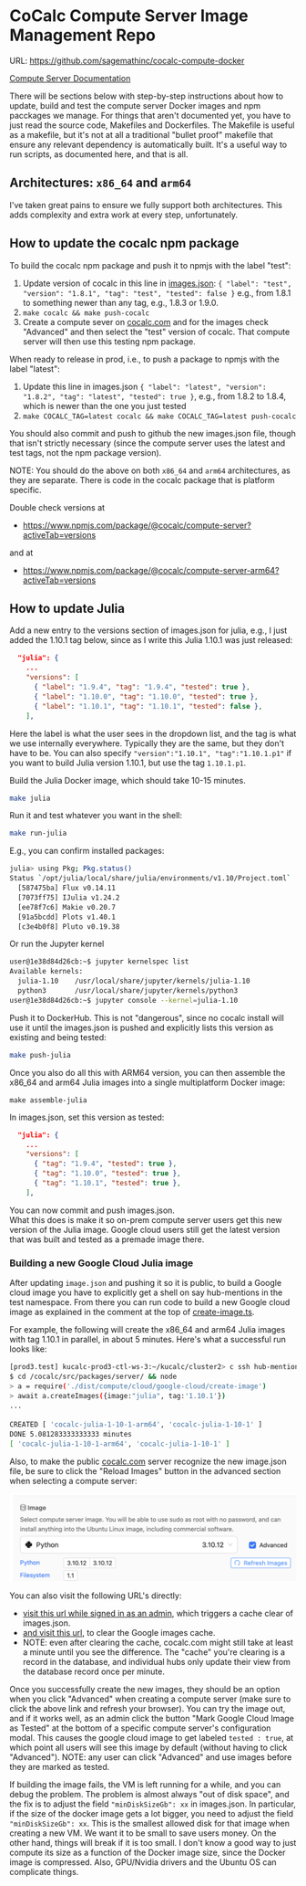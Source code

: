 # CoCalc Compute Server Image Management Repo

URL: https://github.com/sagemathinc/cocalc-compute-docker

[Compute Server Documentation](https://doc.cocalc.com/compute_server.html)

There will be sections below with step-by-step instructions
about how to update, build and test the compute server Docker images and npm pacckages we manage. For things that aren't documented yet, you have to
just read the source code, Makefiles and Dockerfiles. The Makefile is useful as a makefile, but it's not at all a traditional "bullet proof" makefile that ensure any relevant dependency is automatically built. It's a useful way to run scripts, as documented here, and that is all.

## Architectures: `x86_64` and `arm64`

I've taken great pains to ensure we fully support both architectures. This adds complexity and extra work at every step, unfortunately.

## How to update the cocalc npm package

To build the cocalc npm package and push it to npmjs with the label "test":

1. Update version of cocalc in this line in [images.json](./images.json): `{ "label": "test", "version": "1.8.1", "tag": "test", "tested": false }`
   e.g., from 1.8.1 to something newer than any tag, e.g., 1.8.3 or 1.9.0. 
2. `make cocalc && make push-cocalc`
3. Create a compute sever on [cocalc.com](http://cocalc.com) and for the images check "Advanced" and then select the "test" version of cocalc. That compute server will then use this testing npm package.

When ready to release in prod, i.e., to push a package to npmjs with the label "latest":

1. Update this line in images.json `{ "label": "latest", "version": "1.8.2", "tag": "latest", "tested": true }`,
   e.g., from 1.8.2 to 1.8.4, which is newer than the one you just tested
2. `make COCALC_TAG=latest cocalc && make COCALC_TAG=latest push-cocalc`

You should also commit and push to github the new images.json file, though that isn't strictly necessary \(since the compute server uses the latest and test tags, not the npm package version\).

NOTE: You should do the above on both `x86_64` and `arm64` architectures, as they are separate. There is code in the cocalc package that is platform specific.

Double check versions at

- https://www.npmjs.com/package/@cocalc/compute-server?activeTab=versions

and at

- https://www.npmjs.com/package/@cocalc/compute-server-arm64?activeTab=versions

## How to update Julia

Add a new entry to the versions section of images.json for julia, e.g.,
I just added the 1.10.1 tag below, since as I write this Julia 1.10.1 was just released:

```json
  "julia": {
    ...
    "versions": [
      { "label": "1.9.4", "tag": "1.9.4", "tested": true },
      { "label": "1.10.0", "tag": "1.10.0", "tested": true },
      { "label": "1.10.1", "tag": "1.10.1", "tested": false },
    ],
```

Here the label is what the user sees in the dropdown list, and the tag is what we use internally everywhere. Typically they are the same, but they don't have to be.  You can also specify `"version":"1.10.1", "tag":"1.10.1.p1"` if you want to build Julia version 1.10.1, but use the tag `1.10.1.p1`.

Build the Julia Docker image, which should take 10-15 minutes.

```sh
make julia
```

Run it and test whatever you want in the shell:

```sh
make run-julia
```

E.g., you can confirm installed packages:

```sh
julia> using Pkg; Pkg.status()
Status `/opt/julia/local/share/julia/environments/v1.10/Project.toml`
  [587475ba] Flux v0.14.11
  [7073ff75] IJulia v1.24.2
  [ee78f7c6] Makie v0.20.7
  [91a5bcdd] Plots v1.40.1
  [c3e4b0f8] Pluto v0.19.38
```

Or run the Jupyter kernel

```sh
user@1e38d84d26cb:~$ jupyter kernelspec list
Available kernels:
  julia-1.10    /usr/local/share/jupyter/kernels/julia-1.10
  python3       /usr/local/share/jupyter/kernels/python3
user@1e38d84d26cb:~$ jupyter console --kernel=julia-1.10
```

Push it to DockerHub. This is not "dangerous", since no cocalc install
will use it until the images.json is pushed and explicitly lists this
version as existing and being tested:

```sh
make push-julia
```

Once you also do all this with ARM64 version, you can then assemble the x86_64 and arm64 Julia images into a single multiplatform Docker image:

```
make assemble-julia
```

In images.json, set this version as tested:

```json
  "julia": {
    ...
    "versions": [
      { "tag": "1.9.4", "tested": true },
      { "tag": "1.10.0", "tested": true },
      { "tag": "1.10.1", "tested": true },
    ],
```

You can now commit and push images.json.  
What this does is make it so on-prem compute server users get
this new version of the Julia image. Google cloud users still get
the latest version that was built and tested as a premade image there.

### Building a new Google Cloud Julia image

After updating `image.json` and pushing it so it is public, to build a
Google cloud image you have to explicitly get a shell on say hub-mentions in
the test namespace.
From there you can run code to build a new Google cloud image as explained in the comment at the top of [create-image.ts](https://github.com/sagemathinc/cocalc/blob/master/src/packages/server/compute/cloud/google-cloud/create-image.ts).

For example, the following will create the x86_64 and arm64 Julia images with tag 1.10.1 in parallel, in about 5 minutes. Here's what a successful run looks like:

```sh
[prod3.test] kucalc-prod3-ctl-ws-3:~/kucalc/cluster2> c ssh hub-mentions
$ cd /cocalc/src/packages/server/ && node
> a = require('./dist/compute/cloud/google-cloud/create-image')
> await a.createImages({image:"julia", tag:'1.10.1'})
...

CREATED [ 'cocalc-julia-1-10-1-arm64', 'cocalc-julia-1-10-1' ]
DONE 5.081283333333333 minutes
[ 'cocalc-julia-1-10-1-arm64', 'cocalc-julia-1-10-1' ]
```

Also, to make the public [cocalc.com](http://cocalc.com) server recognize the new image.json file, be sure to click the "Reload Images" button in the advanced section when selecting a compute server:

![](.README.md.upload/paste-0.8430924123432122)

You can also visit the following URL's directly:

- [visit this url while signed in as an admin](https://cocalc.com/api/v2/compute/get-images?ttl=0), which triggers a cache clear of images.json.
- [and visit this url](https://cocalc.com/api/v2/compute/get-images-google?ttl=0), to clear the Google images cache.
- NOTE: even after clearing the cache, cocalc.com might still take at least a minute until you see the difference.  The "cache" you're clearing is a record in the database, and individual hubs only update their view from the database record once per minute.

Once you successfully create the new images, they should be an option when you click "Advanced" when creating a compute server (make sure to click the above link and refresh your browser). You can try the image out, and if it works well, as an admin click the button "Mark Google Cloud Image as Tested" at the bottom of a specific compute server's configuration modal. This causes the google cloud image to get labeled `tested : true`, at which point all users will see this image by default (without having to click "Advanced"). NOTE: any user can click "Advanced" and use images before they are marked as tested.

If building the image fails, the VM is left running for a while, and you can debug the problem. The problem is almost always "out of disk space", and the fix is to adjust the field `"minDiskSizeGb": xx` in images.json. In particular, if the size of the docker image gets a lot bigger, you need to adjust the field `"minDiskSizeGb": xx`. This is the smallest allowed disk for that image when creating a new VM. We want it to be small to save users money. On the other hand, things will break if it is too small. I don't know a good way to just compute its size as a function of the Docker image size, since the Docker image is compressed. Also, GPU/Nvidia drivers and the Ubuntu OS can complicate things.

